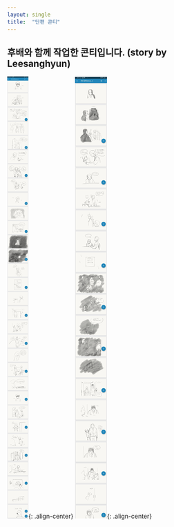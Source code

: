```yaml
---
layout: single
title:  "단편 콘티"
---
```


<h2>후배와 함께 작업한 콘티입니다. (story by Leesanghyun) </h2>

![image-center](/assets/images/Screenshot_2.jpg){: .align-center}
![image-center](/assets/images/Screenshot_3.jpg){: .align-center}
